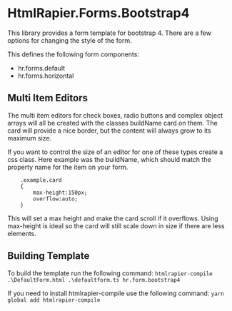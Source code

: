 # HtmlRapier.Forms.Bootstrap4
This library provides a form template for bootstrap 4. There are a few options for changing the style of the form.

This defines the following form components:
 * hr.forms.default
 * hr.forms.horizontal

## Multi Item Editors
The multi item editors for check boxes, radio buttons and complex object arrays will all be created with the classes buildName card on them. The card will provide a nice border, but the content will always grow to its maximum size.

If you want to control the size of an editor for one of these types create a css class. Here example was the buildName, which should match the property name for the item on your form.
```
    .example.card
    {
        max-height:150px;
        overflow:auto;
    }
```
This will set a max height and make the card scroll if it overflows. Using max-height is ideal so the card will still scale down in size if there are less elements.

## Building Template
To build the template run the following command:
`htmlrapier-compile .\DefaultForm.html .\defaultform.ts hr.form.bootstrap4`

If you need to install htmlrapier-compile use the following command:
`yarn global add htmlrapier-compile`